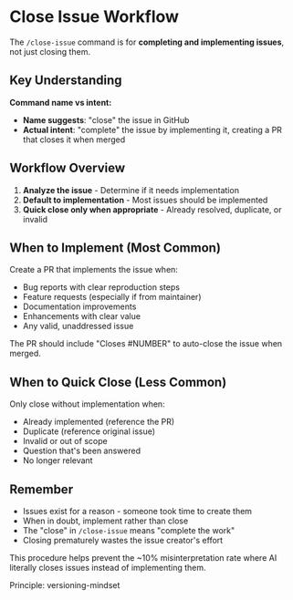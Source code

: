 # Close Issue Workflow

The `/close-issue` command is for **completing and implementing issues**, not just closing them.

## Key Understanding

**Command name vs intent:**
- **Name suggests**: "close" the issue in GitHub
- **Actual intent**: "complete" the issue by implementing it, creating a PR that closes it when merged

## Workflow Overview

1. **Analyze the issue** - Determine if it needs implementation
2. **Default to implementation** - Most issues should be implemented
3. **Quick close only when appropriate** - Already resolved, duplicate, or invalid

## When to Implement (Most Common)

Create a PR that implements the issue when:
- Bug reports with clear reproduction steps
- Feature requests (especially if from maintainer)
- Documentation improvements
- Enhancements with clear value
- Any valid, unaddressed issue

The PR should include "Closes #NUMBER" to auto-close the issue when merged.

## When to Quick Close (Less Common)  

Only close without implementation when:
- Already implemented (reference the PR)
- Duplicate (reference original issue)
- Invalid or out of scope
- Question that's been answered
- No longer relevant

## Remember

- Issues exist for a reason - someone took time to create them
- When in doubt, implement rather than close
- The "close" in `/close-issue` means "complete the work"
- Closing prematurely wastes the issue creator's effort

This procedure helps prevent the ~10% misinterpretation rate where AI literally closes issues instead of implementing them.

Principle: versioning-mindset